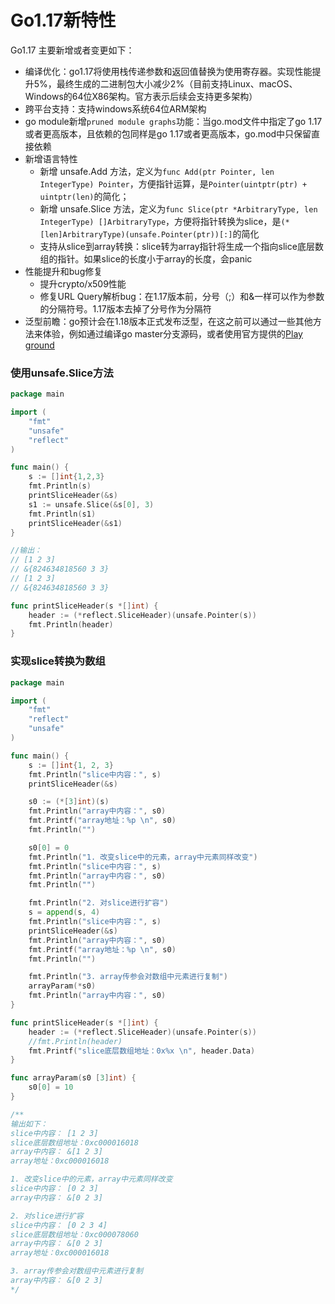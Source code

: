 # Go1.17新特性



Go1.17 主要新增或者变更如下：

- 编译优化：go1.17将使用栈传递参数和返回值替换为使用寄存器。实现性能提升5%，最终生成的二进制包大小减少2%（目前支持Linux、macOS、Windows的64位X86架构。官方表示后续会支持更多架构）
- 跨平台支持：支持windows系统64位ARM架构
- go module新增`pruned module graphs`功能：当go.mod文件中指定了go 1.17或者更高版本，且依赖的包同样是go 1.17或者更高版本，go.mod中只保留直接依赖
- 新增语言特性
  - 新增 unsafe.Add 方法，定义为`func Add(ptr Pointer, len IntegerType) Pointer`，方便指针运算，是`Pointer(uintptr(ptr) + uintptr(len)`的简化；
  - 新增 unsafe.Slice 方法，定义为`func Slice(ptr *ArbitraryType, len IntegerType) []ArbitraryType`，方便将指针转换为slice，是`(*[len]ArbitraryType)(unsafe.Pointer(ptr))[:]`的简化
  - 支持从slice到array转换：slice转为array指针将生成一个指向slice底层数组的指针。如果slice的长度小于array的长度，会panic
- 性能提升和bug修复
  - 提升crypto/x509性能
  - 修复URL Query解析bug：在1.17版本前，分号（;）和&一样可以作为参数的分隔符号。1.17版本去掉了分号作为分隔符
- 泛型前瞻：go预计会在1.18版本正式发布泛型，在这之前可以通过一些其他方法来体验，例如通过编译go master分支源码，或者使用官方提供的[Play ground](https://gotipplay.golang.org/)

### 使用unsafe.Slice方法
```go
package main

import (
    "fmt"
    "unsafe"
    "reflect"
)

func main() {
    s := []int{1,2,3}
    fmt.Println(s)
    printSliceHeader(&s)
    s1 := unsafe.Slice(&s[0], 3)
    fmt.Println(s1)
    printSliceHeader(&s1)
}

//输出：
// [1 2 3]
// &{824634818560 3 3}
// [1 2 3]
// &{824634818560 3 3}

func printSliceHeader(s *[]int) {
    header := (*reflect.SliceHeader)(unsafe.Pointer(s))
    fmt.Println(header)
}
```

### 实现slice转换为数组

```go
package main

import (
    "fmt"
    "reflect"
    "unsafe"
)

func main() {
    s := []int{1, 2, 3}
    fmt.Println("slice中内容：", s)
    printSliceHeader(&s)

    s0 := (*[3]int)(s)
    fmt.Println("array中内容：", s0)
    fmt.Printf("array地址：%p \n", s0)
    fmt.Println("")

    s0[0] = 0
    fmt.Println("1. 改变slice中的元素，array中元素同样改变")
    fmt.Println("slice中内容：", s)
    fmt.Println("array中内容：", s0)
    fmt.Println("")

    fmt.Println("2. 对slice进行扩容")
    s = append(s, 4)
    fmt.Println("slice中内容：", s)
    printSliceHeader(&s)
    fmt.Println("array中内容：", s0)
    fmt.Printf("array地址：%p \n", s0)
    fmt.Println("")

    fmt.Println("3. array传参会对数组中元素进行复制")
    arrayParam(*s0)
    fmt.Println("array中内容：", s0)
}

func printSliceHeader(s *[]int) {
    header := (*reflect.SliceHeader)(unsafe.Pointer(s))
    //fmt.Println(header)
    fmt.Printf("slice底层数组地址：0x%x \n", header.Data)
}

func arrayParam(s0 [3]int) {
    s0[0] = 10
}

/**
输出如下：
slice中内容： [1 2 3]
slice底层数组地址：0xc000016018 
array中内容： &[1 2 3]
array地址：0xc000016018 

1. 改变slice中的元素，array中元素同样改变
slice中内容： [0 2 3]
array中内容： &[0 2 3]

2. 对slice进行扩容
slice中内容： [0 2 3 4]
slice底层数组地址：0xc000078060 
array中内容： &[0 2 3]
array地址：0xc000016018 

3. array传参会对数组中元素进行复制
array中内容： &[0 2 3]
*/
```
